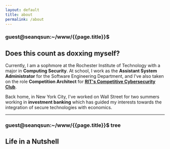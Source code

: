 ```yaml
---
layout: default
title: about
permalink: /about
---
```


### guest@seanqsun:~/www/{{page.title}}$  

## Does this count as doxxing myself?

Currently, I am a sophmore at the Rochester Institute of Technology with a major in **Computing Security**. At school, I work as the **Assistant System Administrator** for the Software Engineering Department, and I've also taken on the role **Competition Architect** for <a class="link1" href="https://rc3.club">**RIT's Competitive Cybersecurity Club**</a>. 

Back home, in New York City, I've worked on Wall Street for two summers working in **investment banking** which has guided my
interests towards the integration of secure technologies with economics. 

<hr>

### guest@seanqsun:~/www/{{page.title}}$ tree

## Life in a Nutshell


